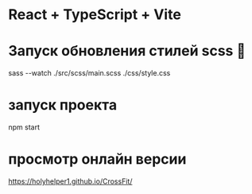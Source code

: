 # React + TypeScript + Vite

# Запуск обновления стилей scss 🔽
sass --watch ./src/scss/main.scss ./css/style.css

# запуск проекта
npm start

# просмотр онлайн версии
https://holyhelper1.github.io/CrossFit/